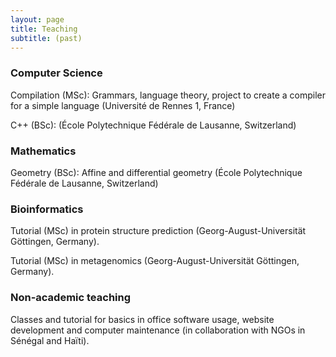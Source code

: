 ```yaml
---
layout: page
title: Teaching
subtitle: (past)
---
```


### Computer Science

Compilation (MSc): Grammars, language theory, project to create a compiler for a simple language (Université de Rennes 1, France)


C++ (BSc): (École Polytechnique Fédérale de Lausanne, Switzerland)

### Mathematics

Geometry (BSc): Affine and differential geometry (École Polytechnique Fédérale de Lausanne, Switzerland)

### Bioinformatics

Tutorial (MSc) in protein structure prediction (Georg-August-Universität Göttingen, Germany).

Tutorial (MSc) in metagenomics (Georg-August-Universität Göttingen, Germany).

### Non-academic teaching

Classes and tutorial for basics in office software usage, website development and computer maintenance (in collaboration with NGOs in Sénégal and Haïti).
